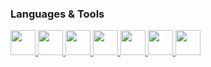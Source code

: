 ### Languages & Tools
<p aligh="left">
  <a href="https://www.acklandtechnology.com" target="_self">
  <img src="https://img.icons8.com/color/48/000000/c-programming.png" width="40" height="40"/>
  </a>
  <a href="https://www.acklandtechnology.com" target="_self">
    <img src="https://img.icons8.com/color/48/000000/c-plus-plus-logo.png" width="40" height="40"/>
  </a>
  <a href="https://www.acklandtechnology.com" target="_self">
    <img src="https://img.icons8.com/plasticine/50/000000/bash.png" width="40" height="40"/>
  </a>
  <a href="https://www.acklandtechnology.com" target="_self">
    <img src="https://img.icons8.com/external-xnimrodx-lineal-gradient-xnimrodx/64/000000/external-cpu-computer-xnimrodx-lineal-gradient-xnimrodx.png" width="40" height="40"/>
  </a>
  <a href="https://www.acklandtechnology.com" target="_self">
    <img src="https://img.icons8.com/nolan/64/circuit.png" width="40" height="40"/>
  </a>
  <a href="https://www.acklandtechnology.com" target="_self">
    <img src="https://img.icons8.com/external-vitaliy-gorbachev-flat-vitaly-gorbachev/58/000000/external-blockchain-cryptocurrency-vitaliy-gorbachev-flat-vitaly-gorbachev.png" width="40" height="40"/>
  </a>
  <a href="https://www.acklandtechnology.com" target="_self">
    <img src="https://img.icons8.com/external-xnimrodx-lineal-gradient-xnimrodx/64/000000/external-3d-file-design-tools-xnimrodx-lineal-gradient-xnimrodx.png" width="40" height="40"/>
  </a>
</p>  


